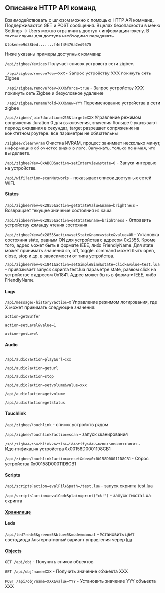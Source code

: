 ## Описание HTTP API команд

Взаимодействовать с шлюзом можно с помощью HTTP API комманд. Поддерживаются GET и POST сообщения.  В целях безопасности в меню Settings -> Users можно ограничить доступ к информации  токену. В таком случае для доступа необходимо передавать 
```
&token=e9d38bed.......f4ef49476a2ed9575 
```
Ниже указаны примеры доступных комманд:

``` /api/zigbee/devices ```
Получает список устройств сети zigbee.

``` /api/zigbee/remove?dev=XXX``` - Запрос устройству XXX покинуть сеть Zigbee

``` /api/zigbee/remove?dev=XXX&force=true``` - Запрос устройству XXX покинуть сеть Zigbee и безусловное удаление

``` /api/zigbee/rename?old=XXX&new=YYY```  Переименование  устройства в сети zigbee

```/api/zigbee/join?duration=255&target=XXX```   Управление режимом сопряжения duration 0 для выключения, значения больше 0 указывают период ожидания в секундах,  target разрешает сопряжение на конктетном роутере.  все параметры не обязательны

```/zigbee/clearnvram``` Очистка NVRAM, процесс занимает несколько минут, информацию об очистке видно в логе.  Запускать, только понимая, что вы делаете.


``` /api/zigbee?dev=0xABCD&action=setInterview&state=0 ``` - Запуск интервью на устройстве.


``` /api/wifi?action=scanNetworks ``` - показывает список доступных  сетей WiFi.

#### States

```/api/zigbee?dev=0x2855&action=getStateValue&name=brightness``` - Возвращает текущее значение состояния из кэша

```/api/zigbee?dev=0x2855&action=getState&name=brightness``` - Отправить устройству команду чтения состояния

```/api/zigbee?dev=0x2855&action=setState&name=state&value=ON``` - Установка состояния state, равным ON для устройства с адресом 0x2855.  Кроме того, адрес  может быть в формате IEEE, либо FriendlyName. Для state может принимать значения on, off, toggle. command может быть open, close, stop и др. в зависимости от типа устройства.

```/api/zigbee?dev=0x1841&action=setSimpleBind&state=click&value=test.lua``` - привязывает запуск скрипта test.lua параметре state, равном click на устройстве с адресом 0x1841. Адрес может быть в формате IEEE, либо FriendlyName.

#### Logs

```/api/messages-history?action=X``` Управление режимом логирования, где X  может принимать следующие значения:

```
action=getBuffer

action=setLevel&value=1  

action=getLevel

```

#### Audio
```

/api/audio?action=play&url=xxx

/api/audio?action=geturl

/api/audio?action=stop

/api/audio?action=setvolume&value=xxx

/api/audio?action=getvolume

/api/audio?action=getstatus
```


#### Touchlink
```/api/zigbee/touchlink``` - список устройств рядом

```/api/zigbee/touchlink?action=scan``` - запуск сканирования

```/api/zigbee/touchlink?action=identify&dev=0x00158D00011D8CB1``` - Идентификация устройства 0x00158D00011D8CB1

```/api/zigbee/touchlink?action=reset&dev=0x00158D00011D8CB1``` - Сброс устройства 0x00158D00011D8CB1

#### Scripts
```/api/scripts?action=evalFile&path=/test.lua``` - запуск скрипта test.lua

```/api/scripts?action=evalCode&plain=print("ok!")``` - запуск текста Lua скрипта

#### [Хранилище](https://github.com/slsys/Gateway/blob/master/storage_rus.md#http-api)

#### Leds
```/api/led?red=5&green=5&blue=5&mode=manual``` - Установить цвет светодиода
Альтернативный вариант управления череp [lua](/lua_rus.md#osled)


#### [Objects](/objects_rus.md) 
```GET /api/obj``` - Получить список объектов

```GET /api/obj?name=XXX``` - Получить значение объъекта XXX

```POST /api/obj?name=XXX&value=YYY``` - Установить значение YYY объъекта XXX 
